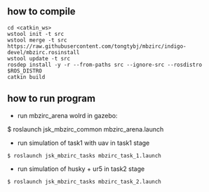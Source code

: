 ## how to compile

```
cd <catkin_ws>
wstool init -t src
wstool merge -t src https://raw.githubusercontent.com/tongtybj/mbzirc/indigo-devel/mbzirc.rosinstall
wstool update -t src
rosdep install -y -r --from-paths src --ignore-src --rosdistro $ROS_DISTRO
catkin build
```

## how to run program

- run mbzirc_arena wolrd in gazebo:

$ roslaunch jsk_mbzirc_common mbzirc_arena.launch

- run simulation of task1 with uav in task1 stage
```
$ roslaunch jsk_mbzirc_tasks mbzirc_task_1.launch
```

- run simulation of husky + ur5 in task2 stage
```
$ roslaunch jsk_mbzirc_tasks mbzirc_task_2.launch
```


